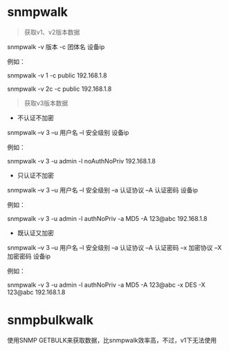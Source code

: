 # snmpwalk
>获取v1、v2版本数据

snmpwalk -v 版本 -c 团体名 设备ip

例如：

snmpwalk -v 1 -c public 192.168.1.8

snmpwalk -v 2c -c public 192.168.1.8

>获取v3版本数据

* 不认证不加密

snmpwalk –v 3  –u 用户名 –l  安全级别 设备ip

例如：

snmpwalk -v 3 -u admin -l noAuthNoPriv 192.168.1.8

* 只认证不加密

snmpwalk –v 3  –u 用户名 –l  安全级别 –a 认证协议 –A 认证密码 设备ip

例如：

snmpwalk -v 3 -u admin -l authNoPriv -a MD5 -A 123@abc 192.168.1.8

* 既认证又加密

snmpwalk –v 3  –u 用户名 –l  安全级别 –a 认证协议 –A 认证密码 –x 加密协议 –X 加密密码 设备ip 

例如：

snmpwalk -v 3 -u admin -l authNoPriv -a MD5 -A 123@abc -x DES -X 123@abc 192.168.1.8








# snmpbulkwalk

使用SNMP GETBULK来获取数据，比snmpwalk效率高，不过，v1下无法使用
